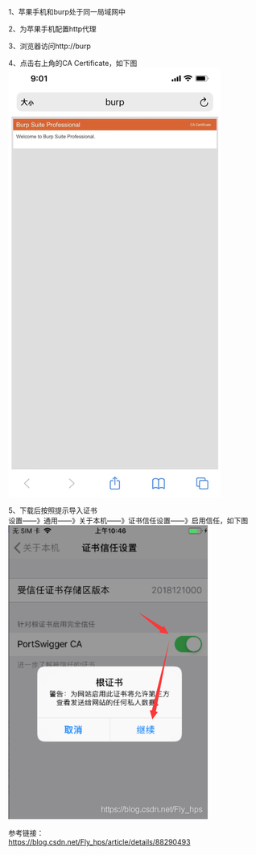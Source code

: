 1、苹果手机和burp处于同一局域网中

2、为苹果手机配置http代理

3、浏览器访问http://burp

4、点击右上角的CA Certificate，如下图  
![image](./pic/1.png)  

5、下载后按照提示导入证书  
设置——》通用——》关于本机——》证书信任设置——》启用信任，如下图  
![image](./pic/2.png)  

参考链接：  
https://blog.csdn.net/Fly_hps/article/details/88290493  
